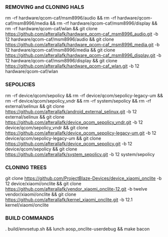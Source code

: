 ### REMOVING and CLONING HALS ###
rm -rf hardware/qcom-caf/msm8996/audio && rm -rf hardware/qcom-caf/msm8996/media && rm -rf hardware/qcom-caf/msm8996/display && rm -rf hardware/qcom-caf/wlan && git clone https://github.com/afterallafk/hardware_qcom-caf_msm8996_audio.git -b 12 hardware/qcom-caf/msm8996/audio && git clone https://github.com/afterallafk/hardware_qcom-caf_msm8996_media.git -b 12 hardware/qcom-caf/msm8996/media && git clone https://github.com/afterallafk/hardware_qcom-caf_msm8996_display.git -b 12 hardware/qcom-caf/msm8996/display && git clone https://github.com/afterallafk/hardware_qcom-caf_wlan.git -b 12 hardware/qcom-caf/wlan

### SEPOLICIES ###
rm -rf device/qcom/sepolicy && rm -rf device/qcom/sepolicy-legacy-um && rm -rf device/qcom/sepolicy_vndr && rm -rf system/sepolicy && rm -rf external/selinux && git clone https://github.com/afterallafk/android_external_selinux.git -b 12 external/selinux && git clone https://github.com/afterallafk/device_qcom_sepolicy_vndr.git -b 12 device/qcom/sepolicy_vndr && git clone https://github.com/afterallafk/device_qcom_sepolicy-legacy-um.git -b 12 device/qcom/sepolicy-legacy-um && git clone https://github.com/afterallafk/device_qcom_sepolicy.git -b 12 device/qcom/sepolicy && git clone https://github.com/afterallafk/system_sepolicy.git -b 12 system/sepolicy

### CLONING TREES ###
git clone https://github.com/ProjectBlaze-Devices/device_xiaomi_onclite -b 12 device/xiaomi/onclite && git clone https://github.com/afterallafk/vendor_xiaomi_onclite-12.git -b twelve vendor/xiaomi/onclite && git clone https://github.com/afterallafk/kernel_xiaomi_onclite.git -b 12.1 kernel/xiaomi/onclite

### BUILD COMMANDS ###
. build/envsetup.sh && lunch aosp_onclite-userdebug && make bacon

